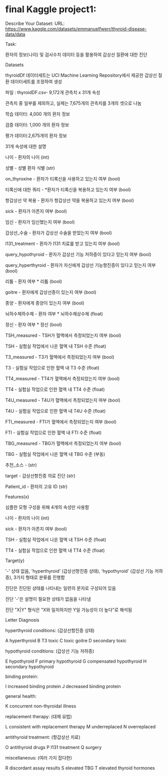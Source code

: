 # final Kaggle project1:

Describe Your Dataset:
URL: https://www.kaggle.com/datasets/emmanuelfwerr/thyroid-disease-data/data

Task:

환자의 정보(나이) 및 검사수치 데이터 등을 활용하여 갑상선 질환에 대한 진단

Datasets

thyroidDf 데이터세트는 UCI Machine Learning Repository에서 제공한 갑상선 질환 데이터세트를 조정하여 생성

파일 : thyroidDF.csv- 9,172개 관측치 x 31개 속성

관측치 중 일부를 제외하고, 실제는 7,675개의 관측치를 3개의 셋으로 나눔

학습 데이터: 4,000 개의 환자 정보

검증 데이터: 1,000 개의 환자 정보

평가 데이터:2,675개의 환자 정보

31개 속성에 대한 설명

나이 - 환자의 나이 (int)

성별 - 성별 환자 식별 (str)

on_thyroxine - 환자가 티록신을 사용하고 있는지 여부 (bool)

티록신에 대한 쿼리 - *환자가 티록신을 복용하고 있는지 여부 (bool)

항갑상선 약 복용 - 환자가 항갑상선 약을 복용하고 있는지 여부 (bool)

sick - 환자가 아픈지 여부 (bool)

임신 - 환자가 임신했는지 여부 (bool)

갑상선_수술 - 환자가 갑상선 수술을 받았는지 여부 (bool)

I131_treatment - 환자가 I131 치료를 받고 있는지 여부 (bool)

query_hypothyroid - 환자가 갑상선 기능 저하증이 있다고 믿는지 여부 (bool)

query_hyperthyroid - 환자가 자신에게 갑상선 기능항진증이 있다고 믿는지 여부 (bool)

리튬 - 환자 여부 * 리튬 (bool)

goitre - 환자에게 갑상선종이 있는지 여부 (bool)

종양 - 환자에게 종양이 있는지 여부 (bool)

뇌하수체하수체 - 환자 여부 * 뇌하수체상수체 (float)

정신 - 환자 여부 * 정신 (bool)

TSH_measured - TSH가 혈액에서 측정되었는지 여부 (bool)

TSH - 실험실 작업에서 나온 혈액 내 TSH 수준 (float)

T3_measured - T3가 혈액에서 측정되었는지 여부 (bool)

T3 - 실험실 작업으로 인한 혈액 내 T3 수준 (float)

TT4_measured - TT4가 혈액에서 측정되었는지 여부 (bool)

TT4 - 실험실 작업으로 인한 혈액 내 TT4 수준 (float)

T4U_measured - T4U가 혈액에서 측정되었는지 여부 (bool)

T4U - 실험실 작업으로 인한 혈액 내 T4U 수준 (float)

FTI_measured - FTI가 혈액에서 측정되었는지 여부 (bool)

FTI - 실험실 작업으로 인한 혈액 내 FTI 수준 (float)

TBG_measured - TBG가 혈액에서 측정되었는지 여부 (bool)

TBG - 실험실 작업에서 나온 혈액 내 TBG 수준 (부동)


추천_소스 - (str)

target - 갑상선항진증 의료 진단 (str)

Patient_id - 환자의 고유 ID (str)

Features(x)

심플한 모형 구성을 위해 4개의 속성만 사용함

나이 - 환자의 나이 (int)

sick - 환자가 아픈지 여부 (bool)

TSH - 실험실 작업에서 나온 혈액 내 TSH 수준 (float)

TT4 - 실험실 작업으로 인한 혈액 내 TT4 수준 (float)

Target(y)

'-' 상태 없음, 'hyperthyroid' (갑상선항진증 상태), 'hypothyroid' (갑상선 기능 저하증), 3가지 형태로 분류를 진행함

진단은 진단된 상태를 나타내는 일련의 문자로 구성되어 있음

진단 '-'은 설명이 필요한 상태가 없음을 나타냄

진단 "X|Y" 형식은 "X와 일치하지만 Y일 가능성이 더 높다"로 해석됨

Letter Diagnosis

hyperthyroid conditions: (갑상선항진증 상태)

A hyperthyroid B T3 toxic C toxic goitre D secondary toxic

hypothyroid conditions: (갑상선 기능 저하증)

E hypothyroid F primary hypothyroid G compensated hypothyroid H secondary hypothyroid

binding protein:

I increased binding protein J decreased binding protein

general health:

K concurrent non-thyroidal illness

replacement therapy: (대체 요법)

L consistent with replacement therapy M underreplaced N overreplaced

antithyroid treatment: (항갑상선 치료)

O antithyroid drugs P I131 treatment Q surgery

miscellaneous: (여러 가지 잡다한)

R discordant assay results S elevated TBG T elevated thyroid hormones

